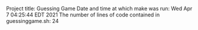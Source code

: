 Project title: Guessing Game
Date and time at which make was run:
Wed Apr  7 04:25:44 EDT 2021
The number of lines of code contained in guessinggame.sh:
24
